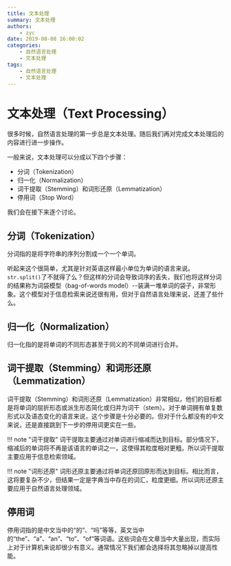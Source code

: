 ```yaml
---
title: 文本处理
summary: 文本处理
authors:
    - zyc
date: 2019-08-08 16:00:02
categories:
    - 自然语言处理
    - 文本处理
tags:
    - 自然语言处理
    - 文本处理
---
```


# 文本处理（Text Processing）

很多时候，自然语言处理的第一步总是文本处理。随后我们再对完成文本处理后的内容进行进一步操作。

一般来说，文本处理可以分成以下四个步骤：

+ 分词（Tokenization）
+ 归一化（Normalization）
+ 词干提取（Stemming）和词形还原（Lemmatization）
+ 停用词（Stop Word）

我们会在接下来逐个讨论。

## 分词（Tokenization）

分词指的是将字符串的序列分割成一个一个单词。

听起来这个很简单，尤其是针对英语这样最小单位为单词的语言来说。`str.split()`了不就得了么？但这样的分词会导致词序的丢失，我们也将这样分词的结果称为词袋模型（bag-of-words model）--装满一堆单词的袋子，非常形象。这个模型对于信息检索来说还很有用，但对于自然语言处理来说，还差了些什么。

## 归一化（Normalization）

归一化指的是将单词的不同形态甚至于同义的不同单词进行合并。

## 词干提取（Stemming）和词形还原（Lemmatization）

词干提取（Stemming）和词形还原（Lemmatization）非常相似，他们的目标都是将单词的屈折形态或派生形态简化或归并为词干（stem）。对于单词拥有单复数形式以及语态变化的语言来说，这个步骤是十分必要的。但对于什么都没有的中文来说，还是直接跳到下一步的停用词更实在一些。

!!! note "词干提取"
    词干提取主要通过对单词进行缩减而达到目标。部分情况下，缩减后的单词将不再是该语言的单词之一，这使得其粒度相对更粗。所以词干提取主要应用于信息检索领域。

!!! note "词形还原"
    词形还原主要通过将单词还原回原形而达到目标。相比而言，这将要复杂不少，但结果一定是字典当中存在的词汇，粒度更细。所以词形还原主要应用于自然语言处理领域。

## 停用词

停用词指的是中文当中的“的”、“吗”等等，英文当中的“the”、“a”、“an”、“to”、“of”等词语。这些词会在文章当中大量出现，而实际上对于计算机来说却很少有意义。通常情况下我们都会选择将其忽略掉以提高性能。
